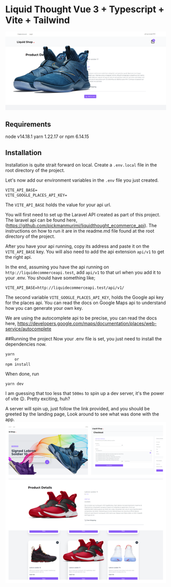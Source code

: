 # Liquid Thought Vue 3 + Typescript + Vite + Tailwind

![Liquid store collage](https://github.com/pickmanmurimi/liquidthought_ecommerce_frontend/blob/main/public/productdetails.png?raw=true)


## Requirements

node v14.18.1
yarn 1.22.17 or npm 6.14.15

## Installation
Installation is quite strait forward on local.
Create a `.env.local` file in the root directory of the project.

Let's now add our environment variables in the `.env` file you just created.

    VITE_API_BASE=
    VITE_GOOGLE_PLACES_API_KEY=

The `VITE_API_BASE` holds the value for your api url.

You will first need to set up the Laravel API created as part of this project.
The laravel api can be found here, (https://github.com/pickmanmurimi/liquidthought_ecommerce_api).
The instructions on how to run it are in the readme.md file found at the root directory of the project.

After you have your api running, copy its address and paste it on the `VITE_API_BASE` key. You will also
need to add the api extension `api/v1` to get the right api.

In the end, assuming you have the api running on `http://liquidecommerceapi.test`, add `api/v1` to that url
when you add it to your .env. You should have something like;

    VITE_API_BASE=http://liquidecommerceapi.test/api/v1/

The second variable `VITE_GOOGLE_PLACES_API_KEY`, holds the Google api key for the places api.
You can read the docs on Google Maps api to understand how you can generate your own key.

We are using the autocomplete api to be precise, you can read the docs here,
https://developers.google.com/maps/documentation/places/web-service/autocomplete

##Running the project
 Now your .env file is set, you just need to install the dependencies now.

    yarn
        or
    npm install

When done, run

    yarn dev
I am guessing that too less that `500ms` to spin up a dev server, it's the power of vite 😉.
Pretty exciting, huh?

A server will spin up, just follow the link provided, and you should be greeted by the landing page,
Look around to see what was done with the app.
![Liquid store collage](https://github.com/pickmanmurimi/liquidthought_ecommerce_frontend/blob/main/public/liquidshopcollage.png?raw=true)
